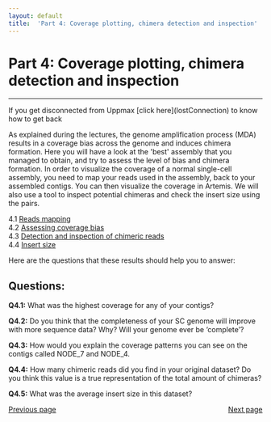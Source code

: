 ```yaml
---
layout: default
title:  'Part 4: Coverage plotting, chimera detection and inspection'
---
```


# Part 4: Coverage plotting, chimera detection and inspection
---

<p class="bg-warning">If you get disconnected from Uppmax [click here](lostConnection) to know how to get back </p>

As explained during the lectures, the genome amplification process (MDA) results in a coverage bias across the genome and induces chimera formation. 
Here you will have a look at the 'best' assembly that you managed to obtain, and try to assess the level of bias and chimera formation.
In order to visualize the coverage of a normal single-cell assembly, you need to map your reads used in the assembly, back to your assembled contigs. You can then visualize the coverage in Artemis. We will also use a tool to inspect potential chimeras and check the insert size using the pairs. 

4.1 [Reads mapping](scg_part4_1)  
4.2 [Assessing coverage bias](scg_part4_2)  
4.3 [Detection and inspection of chimeric reads](scg_part4_3)  
4.4 [Insert size](scg_part4_4)  
 
Here are the questions that these results should help you to answer:

## Questions:  

**Q4.1:** What was the highest coverage for any of your contigs?  

**Q4.2:** Do you think that the completeness of your SC genome will improve with more sequence data? Why? Will your genome ever be ‘complete’?  

**Q4.3:** How would you explain the coverage patterns you can see on the contigs called NODE_7 and NODE_4.  

**Q4.4:** How many chimeric reads did you find in your original dataset? Do you think this value is a true representation of the total amount of chimeras?  

**Q4.5:** What was the average insert size in this dataset? 

<div>
 <span style="float:left"><a class="btn btn-primary" href="scg_part3_questions"> Previous page</a></span>
 <span style="float:right"><a class="btn btn-primary" href="scg_part4_1"> Next page</a></span>
</div> 
